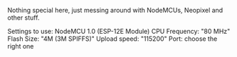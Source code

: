 Nothing special here, just messing around with NodeMCUs, Neopixel and other stuff. 

Settings to use:
NodeMCU 1.0 (ESP-12E Module)
CPU Frequency: "80 MHz"
Flash Size: "4M (3M SPIFFS)"
Upload speed: "115200"
Port: choose the right one
